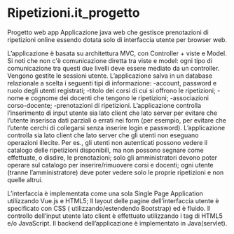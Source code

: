 # Ripetizioni.it_progetto
Progetto web app
Applicazione java web che gestisce prenotazioni di ripetizioni online essendo dotata solo di interfaccia utente per browser web.

L’applicazione è basata su architettura MVC, con Controller + viste e Model. Si noti che non c'è comunicazione diretta tra viste e model: ogni tipo di comunicazione tra questi due livelli deve essere mediato da un controller.
Vengono gestite le sessioni utente.
L’applicazione salva in un database relazionale a scelta i seguenti tipi di informazione:
 -account, password e ruolo degli utenti registrati;
 -titolo dei corsi di cui si offrono le ripetizioni;
 -nome e cognome dei docenti che tengono le ripetizioni;
 -associazioni corso-docente;
 -prenotazioni di ripetizioni.
L’applicazione controlla l’inserimento di input utente sia lato client che lato server per evitare che l’utente inserisca dati parziali o errati nei form (per esempio, per evitare che l’utente cerchi di collegarsi senza inserire login e password).
L’applicazione controlla sia lato client che lato server che gli utenti non eseguano operazioni illecite. Per es., gli utenti non autenticati possono vedere il catalogo delle ripetizioni disponibili, ma non possono segnare come effettuate, o disdire, le prenotazioni; solo gli amministratori devono poter operare sul catalogo per inserire/rimuovere corsi e docenti; ogni utente (tranne l’amministratore) deve poter vedere solo le proprie ripetizioni e non quelle altrui.


L’interfaccia è implementata come una sola Single Page Application utilizzando Vue.js e HTML5; Il layout delle pagine dell’interfaccia utente è specificato con CSS ( utilizzando/estendendo Bootstrap) ed è fluido.
Il controllo dell’input utente lato client è effettuato utilizzando i tag di HTML5 e/o JavaScript.
Il backend dell’applicazione è implementato in Java(servlet).

